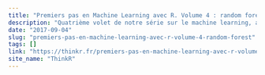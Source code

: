 ```yaml
---
title: "Premiers pas en Machine Learning avec R. Volume 4 : random forest"
description: "Quatrième volet de notre série sur le machine learning, avec au programme du jour les Random Forests, ou Forêts aléatoires / Forêts d’arbres décisionnels, pour les plus accrochés à la langue …"
date: "2017-09-04"
slug: "premiers-pas-en-machine-learning-avec-r-volume-4-random-forest"
tags: []
link: "https://thinkr.fr/premiers-pas-en-machine-learning-avec-r-volume-4-random-forest/"
site_name: "ThinkR"
---
```

